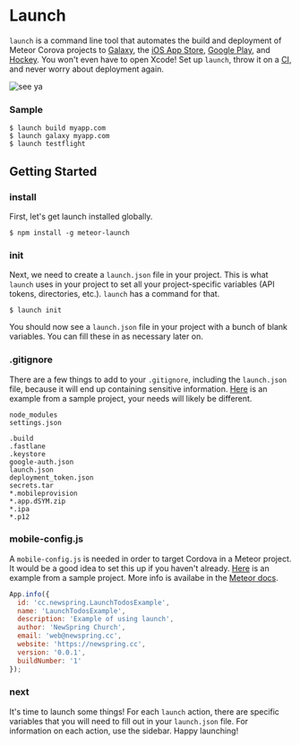 # Launch

`launch` is a command line tool that automates the build and deployment of Meteor Corova projects to [Galaxy](https://galaxy.meteor.com/), the [iOS App Store](http://www.apple.com/itunes/charts/free-apps/), [Google Play](https://play.google.com/store), and [Hockey](https://www.hockeyapp.net/features/). You won't even have to open Xcode! Set up `launch`, throw it on a [CI](https://travis-ci.org/NewSpring/launch-basic-example), and never worry about deployment again.

![see ya](http://i.giphy.com/8E1uPDT9gfhJK.gif)

### Sample

```shell
$ launch build myapp.com
$ launch galaxy myapp.com
$ launch testflight
```

## Getting Started

### install

First, let's get launch installed globally.

```shell
$ npm install -g meteor-launch
```

### init

Next, we need to create a `launch.json` file in your project. This is what `launch` uses in your project to set all your project-specific variables (API tokens, directories, etc.). `launch` has a command for that.

```shell
$ launch init
```

You should now see a `launch.json` file in your project with a bunch of blank variables. You can fill these in as necessary later on.

### .gitignore

There are a few things to add to your `.gitignore`, including the `launch.json` file, because it will end up containing sensitive information. [Here](https://github.com/NewSpring/launch-todos-example/blob/master/.gitignore) is an example from a sample project, your needs will likely be different.

```
node_modules
settings.json

.build
.fastlane
.keystore
google-auth.json
launch.json
deployment_token.json
secrets.tar
*.mobileprovision
*.app.dSYM.zip
*.ipa
*.p12
```

### mobile-config.js

A `mobile-config.js` is needed in order to target Cordova in a Meteor project. It would be a good idea to set this up if you haven't already. [Here](https://github.com/NewSpring/launch-todos-example/blob/master/mobile-config.js) is an example from a sample project. More info is availabe in the [Meteor docs](https://docs.meteor.com/api/mobile-config.html).

```javascript
App.info({
  id: 'cc.newspring.LaunchTodosExample',
  name: 'LaunchTodosExample',
  description: 'Example of using launch',
  author: 'NewSpring Church',
  email: 'web@newspring.cc',
  website: 'https://newspring.cc',
  version: '0.0.1',
  buildNumber: '1'
});
```

### next

It's time to launch some things! For each `launch` action, there are specific variables that you will need to fill out in your `launch.json` file. For information on each action, use the sidebar. Happy launching!
